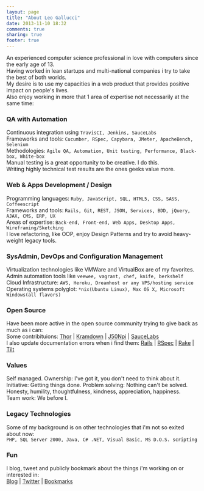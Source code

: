 ```yaml
---
layout: page
title: "About Leo Gallucci"
date: 2013-11-10 18:32
comments: true
sharing: true
footer: true
---
```

An experienced computer science professional in love with computers since the early age of 13.  <br />
Having worked in lean startups and multi-national companies i try to take the best of both worlds. <br />
My desire is to use my capacities in a web product that provides positive impact on people's lives.<br />
Also enjoy working in more that 1 area of expertise not necessarily at the same time:

### QA with Automation
Continuous integration using ```TravisCI, Jenkins, SauceLabs``` <br />
Frameworks and tools: ```Cucumber, RSpec, Capybara, JMeter, ApacheBench, Selenium``` <br />
Methodologies: ```Agile QA, Automation, Unit testing, Performance, Black-box, White-box``` <br />
Manual testing is a great opportunity to be creative. I do this. <br />
Writing highly technical test results are the ones geeks value more.

### Web & Apps Development / Design
Programming languages: ```Ruby, JavaScript, SQL, HTML5, CSS, SASS, Coffeescript``` <br />
Frameworks and tools: ```Rails, Git, REST, JSON, Services, BDD, jQuery, AJAX, CMS, ERP, UX``` <br />
Areas of expertise: ```Back-end, Front-end, Web Apps, Desktop Apps, Wireframing/Sketching``` <br />
I love refactoring, like OOP, enjoy Design Patterns and try to avoid heavy-weight legacy tools.

### SysAdmin, DevOps and Configuration Management
Virtualization technologies like VMWare and VirtualBox are of my favorites. <br />
Admin automation tools like ```veewee, vagrant, chef, knife, berkshelf``` <br />
Cloud Infrastructure: ```AWS, Heroku, Dreamhost or any VPS/hosting service``` <br />
Operating systems polyglot: ```*nix(Ubuntu Linux), Max OS X, Microsoft Windows(all flavors)```

### Open Source
Have been more active in the open source community trying to give back as much as i can: <br />
Some contribituions:
[Thor](http://goo.gl/T0MnVZ) | [Kramdown](http://goo.gl/alYJty) | [J50Npi](http://goo.gl/E8nGnq) | [SauceLabs](http://goo.gl/1PmC2R) <br />
I also update documentation errors when i find them:
[Rails](http://goo.gl/qL32aY) | [RSpec](http://goo.gl/1Gu0Gj) | [Rake](http://goo.gl/bZz4PP) | [Tilt](http://goo.gl/Rmg1w8)

### Values
Self managed. Ownership: I've got it, you don't need to think about it. <br />
Initiative: Getting things done. Problem solving: Nothing can't be solved. <br />
Honesty, humility, thoughtfulness, kindness, appreciation, happiness. <br />
Team work: We before I.

### Legacy Technologies
Some of my background is on other technologies that i'm not so exited about now: <br />
```PHP, SQL Server 2000, Java, C# .NET, Visual Basic, MS D.O.S. scripting```

### Fun
I blog, tweet and publicly bookmark about the things i'm working on or interested in:  <br />
[Blog](http://elgalu.github.io/) | [Twitter](https://twitter.com/elgalu) | [Bookmarks](https://delicious.com/elgalu)
